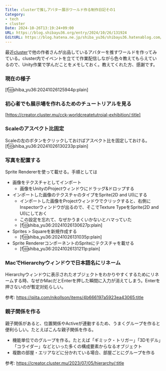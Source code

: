 ```yaml
---
Title: clusterで推しアバター展示ワールド作る制作日記その1
Category:
- tech
- cluster
Date: 2024-10-26T13:19:24+09:00
URL: https://blog.shibayu36.org/entry/2024/10/26/131924
EditURL: https://blog.hatena.ne.jp/shiba_yu36/shibayu36.hatenablog.com/atom/entry/6802418398299053873
---
```


最近[cluster](https://cluster.mu/)で他の作者さんが出品しているアバターを推すワールドを作ってみている。cluster内でイベントを立てて作業配信しながら色々教えてもらえているので、Unity作業で学んだことをメモしておく。教えてくれた方、感謝です。

### 現在の様子
[f:id:shiba_yu36:20241026125944p:plain]

### 初心者でも展示場を作れるためのチュートリアルを見る
[https://creator.cluster.mu/cck-worldcreatetutroial-exhibition/:title]

### Scaleのアスペクト比固定
Scaleの左のボタンをクリックしておけばアスペクト比を固定しておける。
[f:id:shiba_yu36:20241026130233p:plain]

### 写真を配置する
Sprite Rendererを使って載せる。手順としては

- 画像をテクスチャとしてインポート
    - 画像をUnityのProjectウィンドウにドラッグ&ドロップする
- インポートした画像のテクスチャのタイプをSprite(2D and UI)にする
    - インポートした画像をProjectウィンドウでクリックすると、右側にInspectorウィンドウが出るので、そこでTexture TypeをSprite(2D and UI)にしておく
    - この設定を忘れて、なぜかうまくいかないとハマっていた
    - [f:id:shiba_yu36:20241026130627p:plain]
- Sprites > Squareを新規作成する
    - [f:id:shiba_yu36:20241026131035p:plain]
- Sprite RendererコンポーネントのSpriteにテクスチャを載せる
    - [f:id:shiba_yu36:20241026131211p:plain]

### MacでHierarchyウィンドウで日本語名にリネーム
Hierarchyウィンドウに表示されたオブジェクトをわかりやすくするためにリネームする時、なぜかMacだとEnterを押した瞬間に入力が消えてしまう。Enterを押さないのが暫定対処らしい。

参考: https://qiita.com/nikollson/items/4b666197a5923ea43065:title

### 親子関係を作る
親子関係があると、位置関係やActiveが連動するため、うまくグループを作ると便利らしい。たとえばこんな親子関係を作る。

- 機能単位でのグループを作る。たとえば「ギミック・トリガー」「3Dモデル」「コライダー」などといった多くの構成要素からなるオブジェクト
- 複数の部屋・エリアなどに分かれている場合、部屋ごとにグループを作る

参考: https://creator.cluster.mu/2023/07/05/hierarchy/:title
